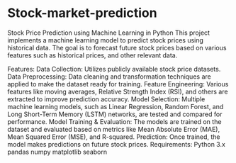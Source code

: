# Stock-market-prediction
Stock Price Prediction using Machine Learning in Python
This project implements a machine learning model to predict stock prices using historical data. The goal is to forecast future stock prices based on various features such as historical prices, and other relevant data.

Features:
Data Collection: Utilizes publicly available stock price datasets.
Data Preprocessing: Data cleaning and transformation techniques are applied to make the dataset ready for training.
Feature Engineering: Various features like moving averages, Relative Strength Index (RSI), and others are extracted to improve prediction accuracy.
Model Selection: Multiple machine learning models, such as Linear Regression, Random Forest, and Long Short-Term Memory (LSTM) networks, are tested and compared for performance.
Model Training & Evaluation: The models are trained on the dataset and evaluated based on metrics like Mean Absolute Error (MAE), Mean Squared Error (MSE), and R-squared.
Prediction: Once trained, the model makes predictions on future stock prices.
Requirements:
Python 3.x
pandas
numpy
matplotlib
seaborn
